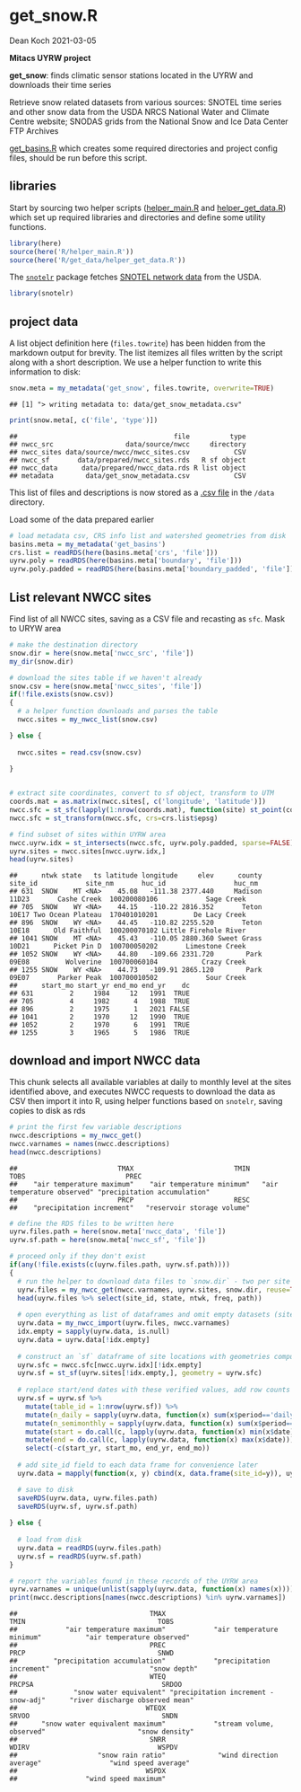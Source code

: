 get\_snow.R
================
Dean Koch
2021-03-05

**Mitacs UYRW project**

**get\_snow**: finds climatic sensor stations located in the UYRW and
downloads their time series

Retrieve snow related datasets from various sources: SNOTEL time series
and other snow data from the USDA NRCS National Water and Climate Centre
website; SNODAS grids from the National Snow and Ice Data Center FTP
Archives

[get\_basins.R](https://github.com/deankoch/UYRW_data/blob/master/markdown/get_basins.md)
which creates some required directories and project config files, should
be run before this script.

## libraries

Start by sourcing two helper scripts
([helper\_main.R](https://github.com/deankoch/UYRW_data/blob/master/markdown/helper_main.md)
and
[helper\_get\_data.R](https://github.com/deankoch/UYRW_data/blob/master/markdown/helper_get_data.md))
which set up required libraries and directories and define some utility
functions.

``` r
library(here)
source(here('R/helper_main.R'))
source(here('R/get_data/helper_get_data.R'))
```

The [`snotelr`](https://github.com/bluegreen-labs/snotelr) package
fetches [SNOTEL network data](https://www.wcc.nrcs.usda.gov/snow/) from
the USDA.

``` r
library(snotelr)
```

## project data

A list object definition here (`files.towrite`) has been hidden from the
markdown output for brevity. The list itemizes all files written by the
script along with a short description. We use a helper function to write
this information to disk:

``` r
snow.meta = my_metadata('get_snow', files.towrite, overwrite=TRUE)
```

    ## [1] "> writing metadata to: data/get_snow_metadata.csv"

``` r
print(snow.meta[, c('file', 'type')])
```

    ##                                       file          type
    ## nwcc_src                  data/source/nwcc     directory
    ## nwcc_sites data/source/nwcc/nwcc_sites.csv           CSV
    ## nwcc_sf       data/prepared/nwcc_sites.rds   R sf object
    ## nwcc_data      data/prepared/nwcc_data.rds R list object
    ## metadata        data/get_snow_metadata.csv           CSV

This list of files and descriptions is now stored as a [.csv
file](https://github.com/deankoch/UYRW_data/blob/master/data/get_snow_metadata.csv)
in the `/data` directory.

Load some of the data prepared earlier

``` r
# load metadata csv, CRS info list and watershed geometries from disk
basins.meta = my_metadata('get_basins')
crs.list = readRDS(here(basins.meta['crs', 'file']))
uyrw.poly = readRDS(here(basins.meta['boundary', 'file']))
uyrw.poly.padded = readRDS(here(basins.meta['boundary_padded', 'file']))
```

## List relevant NWCC sites

Find list of all NWCC sites, saving as a CSV file and recasting as
`sfc`. Mask to URYW area

``` r
# make the destination directory
snow.dir = here(snow.meta['nwcc_src', 'file'])
my_dir(snow.dir)

# download the sites table if we haven't already
snow.csv = here(snow.meta['nwcc_sites', 'file'])
if(!file.exists(snow.csv))
{
  # a helper function downloads and parses the table
  nwcc.sites = my_nwcc_list(snow.csv)

} else {
  
  nwcc.sites = read.csv(snow.csv)
  
}


# extract site coordinates, convert to sf object, transform to UTM
coords.mat = as.matrix(nwcc.sites[, c('longitude', 'latitude')])
nwcc.sfc = st_sfc(lapply(1:nrow(coords.mat), function(site) st_point(coords.mat[site,])), crs=crs.list$epsg.geo)
nwcc.sfc = st_transform(nwcc.sfc, crs=crs.list$epsg)

# find subset of sites within UYRW area
nwcc.uyrw.idx = st_intersects(nwcc.sfc, uyrw.poly.padded, sparse=FALSE)
uyrw.sites = nwcc.sites[nwcc.uyrw.idx,]
head(uyrw.sites)
```

    ##      ntwk state   ts latitude longitude     elev      county site_id            site_nm       huc_id                 huc_nm
    ## 631  SNOW    MT <NA>    45.08   -111.38 2377.440     Madison   11D23       Cashe Creek  100200080106            Sage Creek 
    ## 705  SNOW    WY <NA>    44.15   -110.22 2816.352       Teton   10E17 Two Ocean Plateau  170401010201         De Lacy Creek 
    ## 896  SNOW    WY <NA>    44.45   -110.82 2255.520       Teton   10E18      Old Faithful  100200070102 Little Firehole River 
    ## 1041 SNOW    MT <NA>    45.43   -110.05 2880.360 Sweet Grass   10D21      Picket Pin D  100700050202       Limestone Creek 
    ## 1052 SNOW    WY <NA>    44.80   -109.66 2331.720        Park   09E08         Wolverine  100700060104           Crazy Creek 
    ## 1255 SNOW    WY <NA>    44.73   -109.91 2865.120        Park   09E07       Parker Peak  100700010502            Sour Creek 
    ##      start_mo start_yr end_mo end_yr    dc
    ## 631         2     1984     12   1991  TRUE
    ## 705         4     1982      4   1988  TRUE
    ## 896         2     1975      1   2021 FALSE
    ## 1041        2     1970     12   1990  TRUE
    ## 1052        2     1970      6   1991  TRUE
    ## 1255        3     1965      5   1986  TRUE

## download and import NWCC data

This chunk selects all available variables at daily to monthly level at
the sites identified above, and executes NWCC requests to download the
data as CSV then import it into R, using helper functions based on
`snotelr`, saving copies to disk as rds

``` r
# print the first few variable descriptions
nwcc.descriptions = my_nwcc_get()
nwcc.varnames = names(nwcc.descriptions)
head(nwcc.descriptions)
```

    ##                         TMAX                         TMIN                         TOBS                         PREC 
    ##    "air temperature maximum"    "air temperature minimum"   "air temperature observed" "precipitation accumulation" 
    ##                         PRCP                         RESC 
    ##    "precipitation increment"   "reservoir storage volume"

``` r
# define the RDS files to be written here
uyrw.files.path = here(snow.meta['nwcc_data', 'file'])
uyrw.sf.path = here(snow.meta['nwcc_sf', 'file'])

# proceed only if they don't exist
if(any(!file.exists(c(uyrw.files.path, uyrw.sf.path))))
{
  # run the helper to download data files to `snow.dir` - two per site (daily and semimonthly)
  uyrw.files = my_nwcc_get(nwcc.varnames, uyrw.sites, snow.dir, reuse=TRUE, retry=2)
  head(uyrw.files %>% select(site_id, state, ntwk, freq, path))
  
  # open everything as list of dataframes and omit empty datasets (sites to discard)
  uyrw.data = my_nwcc_import(uyrw.files, nwcc.varnames)
  idx.empty = sapply(uyrw.data, is.null)
  uyrw.data = uyrw.data[!idx.empty]
  
  # construct an `sf` dataframe of site locations with geometries computed earlier
  uyrw.sfc = nwcc.sfc[nwcc.uyrw.idx][!idx.empty]
  uyrw.sf = st_sf(uyrw.sites[!idx.empty,], geometry = uyrw.sfc)
  
  # replace start/end dates with these verified values, add row counts and a primary key:
  uyrw.sf = uyrw.sf %>% 
    mutate(table_id = 1:nrow(uyrw.sf)) %>% 
    mutate(n_daily = sapply(uyrw.data, function(x) sum(x$period=='daily'))) %>% 
    mutate(n_semimonthly = sapply(uyrw.data, function(x) sum(x$period=='semimonthly'))) %>% 
    mutate(start = do.call(c, lapply(uyrw.data, function(x) min(x$date)))) %>%
    mutate(end = do.call(c, lapply(uyrw.data, function(x) max(x$date)))) %>%
    select(-c(start_yr, start_mo, end_yr, end_mo))
  
  # add site_id field to each data frame for convenience later
  uyrw.data = mapply(function(x, y) cbind(x, data.frame(site_id=y)), uyrw.data, uyrw.sf$site_id)

  # save to disk
  saveRDS(uyrw.data, uyrw.files.path)
  saveRDS(uyrw.sf, uyrw.sf.path)
  
} else {
  
  # load from disk
  uyrw.data = readRDS(uyrw.files.path)
  uyrw.sf = readRDS(uyrw.sf.path)
} 

# report the variables found in these records of the UYRW area
uyrw.varnames = unique(unlist(sapply(uyrw.data, function(x) names(x))))
print(nwcc.descriptions[names(nwcc.descriptions) %in% uyrw.varnames])
```

    ##                                 TMAX                                 TMIN                                 TOBS 
    ##            "air temperature maximum"            "air temperature minimum"           "air temperature observed" 
    ##                                 PREC                                 PRCP                                 SNWD 
    ##         "precipitation accumulation"            "precipitation increment"                         "snow depth" 
    ##                                 WTEQ                               PRCPSA                                SRDOO 
    ##              "snow water equivalent" "precipitation increment - snow-adj"      "river discharge observed mean" 
    ##                                WTEQX                                SRVOO                                 SNDN 
    ##      "snow water equivalent maximum"            "stream volume, observed"                       "snow density" 
    ##                                 SNRR                                WDIRV                                WSPDV 
    ##                    "snow rain ratio"             "wind direction average"                 "wind speed average" 
    ##                                WSPDX 
    ##                 "wind speed maximum"
